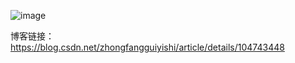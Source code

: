 ![image](https://github.com/zfgandroid/PrivacyView/blob/master/PrivacyView.gif)

博客链接：https://blog.csdn.net/zhongfangguiyishi/article/details/104743448
